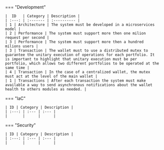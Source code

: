 
=== "Development"

    |  ID   | Category | Description |
    | :---: | :------- | :---------- |
    | 1 | Architecture | The system must be developed in a microservices model |
    | 2 | Performance | The system must support more then one milion request per second |
    | 3 | Performance | The system must support more then a hundred milions users |
    | 3 | Transaction | The wallet must to use a distributed mutex to guarantee the unitary execution of operations for each portfolio. It is important to highlight that unitary execution must be per portfolio, which allows two different portfolios to be operated at the same time |
    | 4 | Transaction | In the case of a centralized wallet, the mutex must act at the level of the main wallet |
    | 1 | Transactions | After each transaction the system must make available a way to send asynchronous notifications about the wallet health to others modules as needed. |

=== "IaC"

    | ID | Category | Description |
    | :---: | :--- | :--- |
    |       |      |      |

=== "Security"

    | ID | Category | Description |
    | :---: | :--- | :--- |
    |       |      |      |
